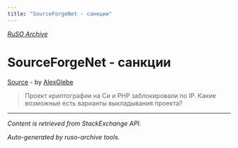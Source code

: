 ```yaml
---
title: "SourceForgeNet - санкции"
---
```

<p><i><a href="https://github.com/MSDN-WhiteKnight/ruso-archive/">RuSO Archive</a></i></p>
<h1>SourceForgeNet - санкции</h1>
<p><a href="https://ru.meta.stackoverflow.com/questions/10007/sourceforgenet-%d1%81%d0%b0%d0%bd%d0%ba%d1%86%d0%b8%d0%b8">Source</a> - by <a href="https://ru.meta.stackoverflow.com/users/288358/alexglebe">AlexGlebe</a></p>
<blockquote>
<p>Проект криптографии на Си и PHP заблокировали по IP. Какие возможные есть варианты выкладывания проекта?</p>

</blockquote>
<hr/>
<p><i>Content is retrieved from StackExchange API. </i></p>
<p><i>Auto-generated by ruso-archive tools. </i></p>
